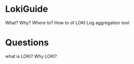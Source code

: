 # LokiGuide
What? Why? Where to? How to of LOKI Log aggregation tool


# Questions
what is LOKI?
Why LOKI?
